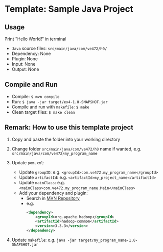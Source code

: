 # Template: Sample Java Project

## Usage

Print "Hello World!" in terminal

- `Java` source files: `src/main/java/com/ve472/h0/`
- Dependency: None
- Plugin: None
- Input: None
- Output: None

## Compile and Run

- Compile: `$ mvn compile`
- Run: `$ java -jar target/ex4-1.0-SNAPSHOT.jar`
- Compile and run with `makefile`: `$ make`
- Clean target files: `$ make clean`

## Remark: How to use this template project

1. Copy and paste the folder into your working directory
2. Change folder `src/main/java/com/ve472/h0` name if wanted, e.g. `src/main/java/com/ve472/my_program_name`
3. Update `pom.xml`:
    - Update `groupID`: e.g. `<groupId>com.ve472.my_program_name</groupId>`
    - Update `artifactId`: e.g. `<artifactId>my_project_name</artifactId>`
    - Update `mainClass`: e.g. `<mainClass>com.ve472.my_program_name.Main</mainClass>`
    - Add your dependency and plugin:
      - Search in [MVN Repository](https://mvnrepository.com)
      - e.g.
        ```xml
        <dependency>
            <groupId>org.apache.hadoop</groupId>
            <artifactId>hadoop-common</artifactId>
            <version>3.3.3</version>
        </dependency>
        ```

4. Update `makefile`: e.g. `java -jar target/my_program_name-1.0-SNAPSHOT.jar`

